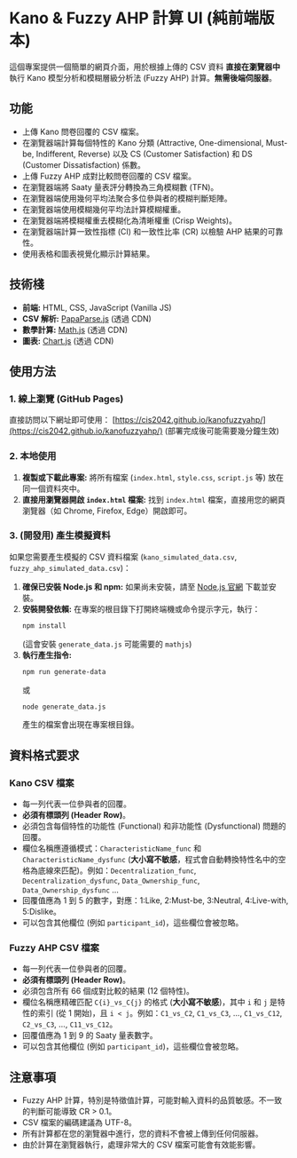 # Kano & Fuzzy AHP 計算 UI (純前端版本)

這個專案提供一個簡單的網頁介面，用於根據上傳的 CSV 資料 **直接在瀏覽器中** 執行 Kano 模型分析和模糊層級分析法 (Fuzzy AHP) 計算。**無需後端伺服器**。

## 功能

- 上傳 Kano 問卷回覆的 CSV 檔案。
- 在瀏覽器端計算每個特性的 Kano 分類 (Attractive, One-dimensional, Must-be, Indifferent, Reverse) 以及 CS (Customer Satisfaction) 和 DS (Customer Dissatisfaction) 係數。
- 上傳 Fuzzy AHP 成對比較問卷回覆的 CSV 檔案。
- 在瀏覽器端將 Saaty 量表評分轉換為三角模糊數 (TFN)。
- 在瀏覽器端使用幾何平均法聚合多位參與者的模糊判斷矩陣。
- 在瀏覽器端使用模糊幾何平均法計算模糊權重。
- 在瀏覽器端將模糊權重去模糊化為清晰權重 (Crisp Weights)。
- 在瀏覽器端計算一致性指標 (CI) 和一致性比率 (CR) 以檢驗 AHP 結果的可靠性。
- 使用表格和圖表視覺化顯示計算結果。

## 技術棧

- **前端:** HTML, CSS, JavaScript (Vanilla JS)
- **CSV 解析:** [PapaParse.js](https://www.papaparse.com/) (透過 CDN)
- **數學計算:** [Math.js](https://mathjs.org/) (透過 CDN)
- **圖表:** [Chart.js](https://www.chartjs.org/) (透過 CDN)

## 使用方法

### 1. 線上瀏覽 (GitHub Pages)

直接訪問以下網址即可使用：
[https://cis2042.github.io/kanofuzzyahp/](https://cis2042.github.io/kanofuzzyahp/)
(部署完成後可能需要幾分鐘生效)

### 2. 本地使用

1.  **複製或下載此專案:**
    將所有檔案 (`index.html`, `style.css`, `script.js` 等) 放在同一個資料夾中。
2.  **直接用瀏覽器開啟 `index.html` 檔案:**
    找到 `index.html` 檔案，直接用您的網頁瀏覽器（如 Chrome, Firefox, Edge）開啟即可。

### 3. (開發用) 產生模擬資料

如果您需要產生模擬的 CSV 資料檔案 (`kano_simulated_data.csv`, `fuzzy_ahp_simulated_data.csv`)：

1.  **確保已安裝 Node.js 和 npm:**
    如果尚未安裝，請至 [Node.js 官網](https://nodejs.org/) 下載並安裝。
2.  **安裝開發依賴:**
    在專案的根目錄下打開終端機或命令提示字元，執行：
    ```bash
    npm install
    ```
    (這會安裝 `generate_data.js` 可能需要的 `mathjs`)
3.  **執行產生指令:**
    ```bash
    npm run generate-data
    ```
    或
    ```bash
    node generate_data.js
    ```
    產生的檔案會出現在專案根目錄。

## 資料格式要求

### Kano CSV 檔案

- 每一列代表一位參與者的回覆。
- **必須有標頭列 (Header Row)**。
- 必須包含每個特性的功能性 (Functional) 和非功能性 (Dysfunctional) 問題的回覆。
- 欄位名稱應遵循模式：`CharacteristicName_func` 和 `CharacteristicName_dysfunc` (**大小寫不敏感**，程式會自動轉換特性名中的空格為底線來匹配)。例如：`Decentralization_func`, `Decentralization_dysfunc`, `Data_Ownership_func`, `Data_Ownership_dysfunc` ...
- 回覆值應為 1 到 5 的數字，對應：1:Like, 2:Must-be, 3:Neutral, 4:Live-with, 5:Dislike。
- 可以包含其他欄位 (例如 `participant_id`)，這些欄位會被忽略。

### Fuzzy AHP CSV 檔案

- 每一列代表一位參與者的回覆。
- **必須有標頭列 (Header Row)**。
- 必須包含所有 66 個成對比較的結果 (12 個特性)。
- 欄位名稱應精確匹配 `C{i}_vs_C{j}` 的格式 (**大小寫不敏感**)，其中 `i` 和 `j` 是特性的索引 (從 1 開始)，且 `i < j`。例如：`C1_vs_C2`, `C1_vs_C3`, ..., `C1_vs_C12`, `C2_vs_C3`, ..., `C11_vs_C12`。
- 回覆值應為 1 到 9 的 Saaty 量表數字。
- 可以包含其他欄位 (例如 `participant_id`)，這些欄位會被忽略。

## 注意事項

- Fuzzy AHP 計算，特別是特徵值計算，可能對輸入資料的品質敏感。不一致的判斷可能導致 CR > 0.1。
- CSV 檔案的編碼建議為 UTF-8。
- 所有計算都在您的瀏覽器中進行，您的資料不會被上傳到任何伺服器。
- 由於計算在瀏覽器執行，處理非常大的 CSV 檔案可能會有效能影響。 